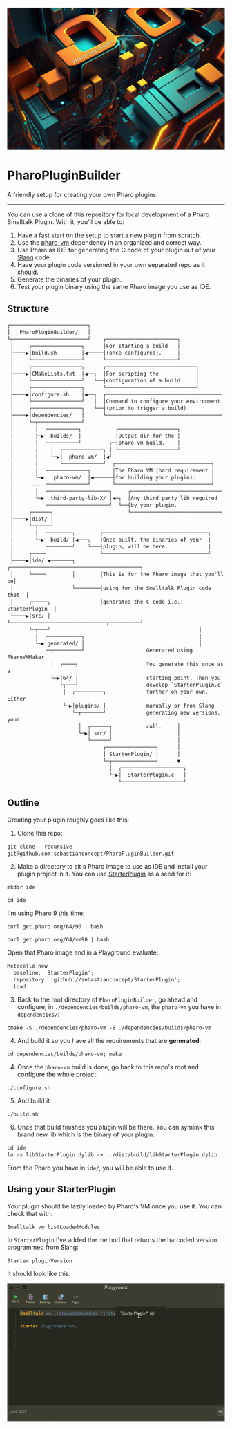 ![PharoPluginBuilder](./header.jpg)

# PharoPluginBuilder
A friendly setup for creating your own Pharo plugins.
_____


You can use a clone of this repository for local development of a Pharo Smalltalk Plugin. With it, you'll be able to:
1. Have a fast start on the setup to start a new plugin from scratch.
2. Use the [pharo-vm](https://github.com/pharo-project/pharo-vm) dependency in an organized and correct way.
3. Use Pharo as IDE for generating the C code of your plugin out of your [Slang](https://github.com/pharo-open-documentation/pharo-wiki/blob/master/General/Glossary.md#slang) code.
4. Have your plugin code versioned in your own separated repo as it should.
5. Generate the binaries of your plugin.
6. Test your plugin binary using the same Pharo image you use as IDE.

## Structure

```
┌─────────────────────────┐                                               
│   PharoPluginBuilder/   │                                               
└┬────────────────────────┘    ┌───────────────────────┐                  
 │     ┌────────────────┐      │For starting a build   │                  
 ├────▶│build.sh        │◀─────┤(once configured).     │                  
 │     └────────────────┘      └───────────────────────┘                  
 │     ┌────────────────┐      ┌─────────────────────────────┐            
 ├────▶│CMakeLists.txt  │◀──┐  │For scripting the            │            
 │     └────────────────┘   └──┤configuration of a build.    │            
 │     ┌────────────────┐      └─────────────────────────────┘            
 ├────▶│configure.sh    │◀──┐  ┌─────────────────────────────────────┐    
 │     └────────────────┘   │  │Command to configure your environment│    
 │     ┌────────────────┐   └──┤(prior to trigger a build).          │    
 ├────▶│dependencies/   │      └─────────────────────────────────────┘    
 │     └─┬──────────────┘                                                 
 │       │  ┌──────────┐           ┌───────────────────┐                  
 │       ├─▶│ builds/  │           │Output dir for the │                  
 │       │  └─┬────────┘         ┌─┤pharo-vm build.    │                  
 │       │    │  ┌─────────────┐ │ └───────────────────┘                  
 │       │    └─▶│  pharo-vm/  │◀┘                                        
 │       │       └─────────────┘  ┌───────────────────────────────┐       
 │       │  ┌─────────────┐       │The Pharo VM (hard requirement │       
 │       └─▶│  pharo-vm/  │◀──────┤for building your plugin).     │       
 │      ... └─────────────┘       └───────────────────────────────┘       
 │       │  ┌────────────────────┐     ┌─────────────────────────────┐    
 │       └─▶│ third-party-lib-X/ │◀─┐  │Any third party lib required │    
 │          └────────────────────┘  └──┤by your plugin.              │    
 │     ┌──────┐                        └─────────────────────────────┘    
 ├────▶│dist/ │                                                           
 │     └─┬────┘                                                           
 │       │  ┌────────┐        ┌──────────────────────────────────┐        
 │       └─▶│ build/ │◀───┐   │Once built, the binaries of your  │        
 │          └────────┘    └───┤plugin, will be here.             │        
 │     ┌────┐                 └──────────────────────────────────┘        
 ├────▶│ide/│◀───────┐        ┌──────────────────────────────────────────┐
 │     └────┘        │        │This is for the Pharo image that you'll be│
 │                   └────────┤using for the Smalltalk Plugin code that  │
 │     ┌─────┐                │generates the C code i.e.: StarterPlugin  │
 └────▶│src/ │                └───────────────────────────────┬──────────┘
       └─┬───┘                                                │           
         │  ┌───────────┐                                     │           
         └─▶│generated/ │                                     │           
            └─┬─────────┘                    Generated using PharoVMMaker.
              │  ┌────┐                      You generate this once as a  
              └─▶│64/ │                      starting point. Then you     
                 └┬───┘                      develop `StarterPlugin.c`    
                  │  ┌─────────┐             further on your own. Either  
                  └─▶│plugins/ │             manually or from Slang       
                     └─┬───────┘             generating new versions, your
                       │  ┌──────┐           call.     │                  
                       └─▶│ src/ │                     │                  
                          └──────┘                     │                  
                               ┌────────────────┐      │                  
                               │ StarterPlugin/ │      │                  
                               └─┬──────────────┘      ▼                  
                                 │  ┌────────────────────┐                
                                 └─▶│  StarterPlugin.c   │                
                                    └────────────────────┘                
```

## Outline
Creating your plugin roughly goes like this:
1. Clone this repo:
```
git clone --recursive git@github.com:sebastianconcept/PharoPluginBuilder.git
```
   
2. Make a directory to sit a Pharo image to use as IDE and install your plugin project in it. You can use [StarterPlugin](https://github.com/sebastianconcept/StarterPlugin) as a seed for it:

```
mkdir ide
```
```
cd ide
```
I'm using Pharo 9 this time:
```
curl get.pharo.org/64/90 | bash
```
```
curl get.pharo.org/64/vm90 | bash
```
Open that Pharo image and in a Playground evaluate:

```smalltalk
Metacello new
  baseline: 'StarterPlugin';
  repository: 'github://sebastianconcept/StarterPlugin';
  load
```

3. Back to the root directory of `PharoPluginBuilder`, go ahead and configure, in `./dependencies/builds/pharo-vm`, the `pharo-vm` you have in `dependencies/`:
```
cmake -S ./dependencies/pharo-vm -B ./dependencies/builds/pharo-vm
```
4. And build it so you have all the requirements that are **generated**:
```
cd dependencies/builds/pharo-vm; make
```
4. Once the `pharo-vm` build is done, go back to this repo's root and configure the whole project:
```
./configure.sh
```
5. And build it:
```
./build.sh
```
6. Once that build finishes you plugin will be there. You can symlink this brand new lib which is the binary of your plugin:
```
cd ide
ln -s libStarterPlugin.dylib -> ../dist/build/libStarterPlugin.dylib
```
From the Pharo you have in `ide/`, you will be able to use it.
## Using your StarterPlugin

Your plugin should be lazily loaded by Pharo's VM once you use it.  You can check that with:
```
Smalltalk vm listLoadedModules
```
In `StarterPlugin` I've added the method that returns the harcoded version programmed from Slang:
```
Starter pluginVersion
```
It should look like this:

![Testing your StarterPlugin](./testingStarterPlugin.gif)